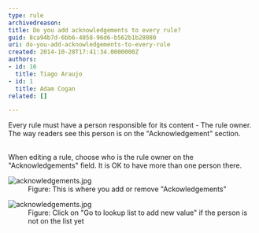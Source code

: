 ```yaml
---
type: rule
archivedreason: 
title: Do you add acknowledgements to every rule?
guid: 8ca94b7d-6bb6-4058-96d6-b562b1b28080
uri: do-you-add-acknowledgements-to-every-rule
created: 2014-10-28T17:41:34.0000000Z
authors:
- id: 16
  title: Tiago Araujo
- id: 1
  title: Adam Cogan
related: []

---
```



Every rule must have a person responsible for its content - The rule owner. The way readers see this person is on the &quot;Acknowledgement&quot; section.
<br><excerpt class='endintro'></excerpt><br>
<p>​When editing a rule, choose who is the rule owner on the &quot;Acknowledgements&quot; field. It is OK to have more than one person there.</p><dl class="image"><dt> 
      <img src="/Communication/Rules-to-Better-Adding-Rules/PublishingImages/Pages/add-acknowledgements-to-rules/acknowledgements.jpg" alt="acknowledgements.jpg" />​</dt><dd>Figure&#58; This is where you add or remove &quot;Ackowledgements&quot;​</dd></dl><dl class="image"><dt> 
      <img src="/Communication/Rules-to-Better-Adding-Rules/PublishingImages/Pages/add-acknowledgements-to-rules/add-new-value.png" alt="acknowledgements.jpg" />​</dt><dd>Figure&#58; Click on &quot;Go to lookup list to add new value​&quot; if the person is not on the list yet​</dd></dl>


